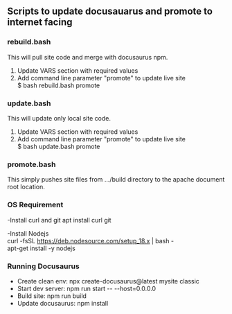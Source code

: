 ## Scripts to update docusauarus and promote to internet facing ##

### rebuild.bash ###
This will pull site code and merge with docusaurus npm.  
1. Update VARS section with required values
2. Add command line parameter "promote" to update live site  
    $ bash rebuild.bash promote

### update.bash ###
This will update only local site code.  
1. Update VARS section with required values
2. Add command line parameter "promote" to update live site  
    $ bash update.bash promote

### promote.bash ###
This simply pushes site files from .../build directory to the apache document root location.


### OS Requirement ###
-Install curl and git
apt install curl git  

-Install Nodejs  
curl -fsSL https://deb.nodesource.com/setup_18.x | bash -  
apt-get install -y nodejs  

### Running Docusaurus ###
* Create clean env:    npx create-docusaurus@latest mysite classic 
* Start dev server:    npm run start -- --host=0.0.0.0  
* Build site:          npm run build
* Update docusaurus:   npm install
